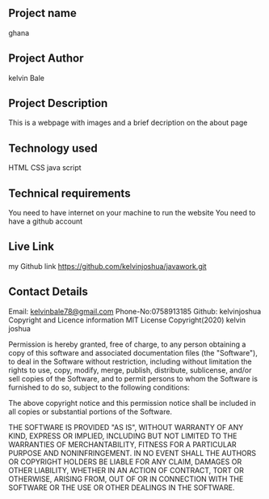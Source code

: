## Project name
ghana
## Project Author
kelvin Bale
## Project Description
This is a webpage with images and a brief decription on the about page
## Technology used
HTML
CSS
java script
## Technical requirements
You need to have internet on your machine to run the website
You need to have a github account
## Live Link
my Github link https://github.com/kelvinjoshua/javawork.git
## Contact Details
Email: kelvinbale78@gmail.com
Phone-No:0758913185
Github: kelvinjoshua
Copyright and Licence information
MIT License Copyright(2020) kelvin joshua

Permission is hereby granted, free of charge, to any person obtaining a copy of this software and associated documentation files (the "Software"), to deal in the Software without restriction, including without limitation the rights to use, copy, modify, merge, publish, distribute, sublicense, and/or sell copies of the Software, and to permit persons to whom the Software is furnished to do so, subject to the following conditions:

The above copyright notice and this permission notice shall be included in all copies or substantial portions of the Software.

THE SOFTWARE IS PROVIDED "AS IS", WITHOUT WARRANTY OF ANY KIND, EXPRESS OR IMPLIED, INCLUDING BUT NOT LIMITED TO THE WARRANTIES OF MERCHANTABILITY, FITNESS FOR A PARTICULAR PURPOSE AND NONINFRINGEMENT. IN NO EVENT SHALL THE AUTHORS OR COPYRIGHT HOLDERS BE LIABLE FOR ANY CLAIM, DAMAGES OR OTHER LIABILITY, WHETHER IN AN ACTION OF CONTRACT, TORT OR OTHERWISE, ARISING FROM, OUT OF OR IN CONNECTION WITH THE SOFTWARE OR THE USE OR OTHER DEALINGS IN THE SOFTWARE.
